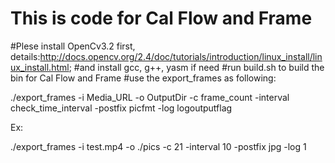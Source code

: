 # This is code for Cal Flow and Frame

#Plese install OpenCv3.2 first, details:http://docs.opencv.org/2.4/doc/tutorials/introduction/linux_install/linux_install.html;
#and install gcc, g++, yasm if need
#run build.sh to build the bin for Cal Flow and Frame
#use the export_frames as following:

./export_frames -i Media_URL -o OutputDir -c frame_count -interval check_time_interval -postfix picfmt -log logoutputflag

Ex:

./export_frames -i test.mp4 -o ./pics -c 21 -interval 10 -postfix jpg -log 1
